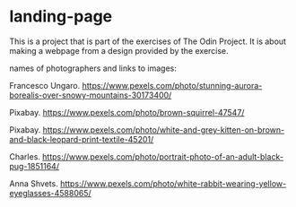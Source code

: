 # landing-page

This is a project that is part of the exercises of The Odin Project. It is about making a webpage from a design provided by the exercise.




names of photographers and links to images:

Francesco Ungaro. https://www.pexels.com/photo/stunning-aurora-borealis-over-snowy-mountains-30173400/

Pixabay. https://www.pexels.com/photo/brown-squirrel-47547/

Pixabay. https://www.pexels.com/photo/white-and-grey-kitten-on-brown-and-black-leopard-print-textile-45201/

Charles. https://www.pexels.com/photo/portrait-photo-of-an-adult-black-pug-1851164/

Anna Shvets. https://www.pexels.com/photo/white-rabbit-wearing-yellow-eyeglasses-4588065/

